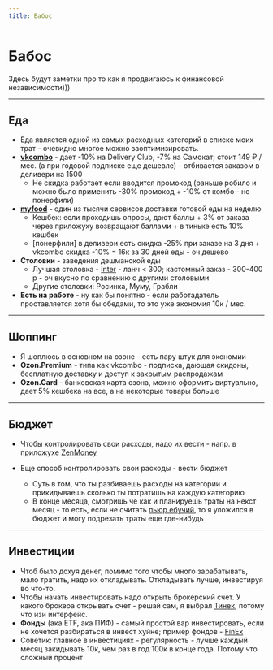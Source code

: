 ```yaml
---
title: Бабос
---
```


# Бабос

Здесь будут заметки про то как я продвигаюсь к финансовой независимости)))

---

## Еда

- Еда является одной из самых расходных категорий в списке моих трат - очевидно многое можно заоптимизировать.
- **[vkcombo](https://vkcombo.ru/)** - дает -10% на Delivery Club, -7% на Самокат; стоит 149 ₽ / мес. (а при годовой
  подписке еще дешевле) - отбивается заказом в деливери на 1500
  - Не скидка работает если вводится промокод (раньше робило и можно было применить -30% промокод + -10% от комбо - но
    понерфили)
- **[myfood](https://m-food.ru/)** - один из тысячи сервисов доставки готовой еды на неделю
  - Кешбек: если проходишь опросы, дают баллы + 3% от заказа через приложуху возвращают баллами + в тиньке есть 10%
    кешбек
  - [понерфили] в деливери есть скидка -25% при заказе на 3 дня + vkcombo скидка -10% = 16к за 30 дней еды - оч дешево
- **Столовки** - заведения дешманской еды
  - Лучшая столовка - [Inter](https://yandex.ru/maps/org/stolovaya_inter/195328812072/) - ланч < 300; кастомный заказ -
    300-400 р - оч вкусно по сравнению с другими столовыми
  - Другие столовки: Росинка, Муму, Грабли
- **Есть на работе** - ну как бы понятно - если работадатель проставляется хотя бы обедами, то это уже экономия 10к /
  мес.

---

## Шоппинг

- Я шоплюсь в основном на озоне - есть пару штук для экономии
- **Ozon.Premium** - типа как vkcombo - подписка, дающая скидоны, бесплатную доставку и доступ к закрытым распродажам
- **Ozon.Card** - банковская карта озона, можно оформить виртуально, дает 5% кешбека на все, а на некоторые товары
  больше

---

## Бюджет

- Чтобы контролировать свои расходы, надо их вести - напр. в приложухе [ZenMoney](https://zenmoney.ru/)
- Еще способ контролировать свои расходы - вести бюджет

  - Суть в том, что ты разбиваешь расходы на категории и прикидываешь сколько ты потратишь на каждую категорию

  <new-img-row>
    <img-slide src="/images/exp/money/budget_1.png" alt="Расходики"></img-slide>
    <img-slide src="/images/exp/money/budget_2.png" alt="Пьюр ебучий вышел в копеечку"></img-slide>
  </new-img-row>


  - В конце месяца, смотришь че как и планируешь траты на некст месяц - то есть, если не считать [пьюр ебучий](/cool-story/pure),
    то я уложился в бюджет и могу подрезать траты еще где-нибудь

---

## Инвестиции

- Чтоб было дохуя денег, помимо того чтобы много зарабатывать, мало тратить, надо их откладывать. Откладывать лучше,
  инвестируя во что-то.
- Чтобы начать инвестировать надо открыть брокерский счет. У какого брокера открывать счет - решай сам, я
  выбрал [Тинек](https://www.tinkoff.ru/invest/), потому что изи интерфейс.
- **Фонды** (ака ETF, ака ПИФ) - самый простой вар инвестировать, если не хочется разбираться в инвест хуйне; пример
  фондов - [FinEx](https://finex-etf.ru/)
- Советик: главное в инвестициях - регулярность - лучше каждый месяц закидывать 10к, чем раз в год 100к в конце года.
  Потому что сложный процент
